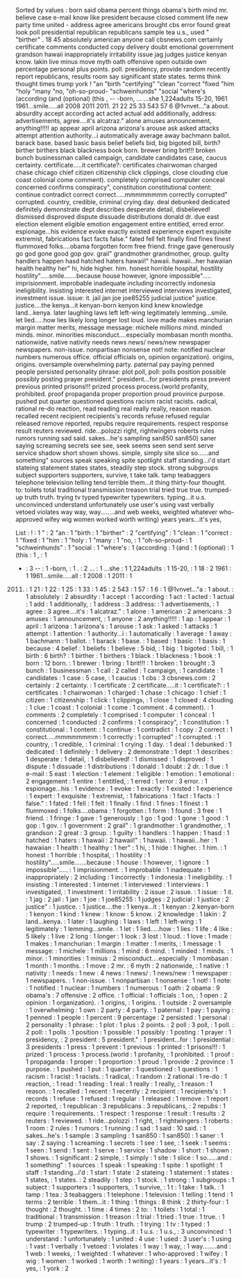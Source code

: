 Sorted by values :
born said obama percent things obama's birth mind mr. believe case e-mail know like president because closed comment life new party time united - address agree americans brought cbs error found great look poll presidential republican republicans sample tea u.s., used " "birther" . 18 45 absolutely american anyone call cbsnews.com certainly certificate comments conducted copy delivery doubt emotional government grandson hawaii inappropriately irritability issue jag judges justice kenyan know. lakin live minus move myth oath offensive open outside own percentage personal plus points. poll. presidency, provide random recently report republicans, results room say significant state states. terms think thought times trump york ! "an "birth "certifying" "clean "correct "fixed "him "holy "many "no, "oh-so-proud- "schweinhunds" "social "where's (according (and (optional) (this , -- -born, ... ...she 1,224adults 15-20, 1961 1961...smile.....all 2008 2011 2011. 21 22 25 33 543 57 6 @1vnvet..."a about. absurdity accept according act acted actual add additionally, address: advertisements, agree....it's alcatraz." alone amuses announcement, anything!!!!! ap appear april arizona arizona's arouse ask asked attacks attempt attention authority...i automatically average away bachmann ballot. barack base. based basic basis belief beliefs bid, big bigoted bill, birth? birther birthers black blackness book born. brewer bring brit!!! broken bunch businessman called campaign, candidate candidates case, caucus certainty. certificate.....it certificate?: certificates chairwoman charged chase chicago chief citizen citizenship click clippings, close clouding clue coast colonial come comment). completely comprised computer conceal concerned confirms conspiracy", constitution constitutional content: continue contradict correct correct.....mmmmmmmm correctly corrupted" corrupted. country, credible, criminal crying day. deal debunked dedicated definitely demonstrate dept describes desperate detail, disbelieved! dismissed disproved dispute dissuade distributions donald dr. due east election element eligible emotion engagement entire entitled, erred error. espionage...his evidence evoke exactly existed experience expert exquisite extremist, fabrications fact facts false." fated fell felt finally find fines finest flummoxed folks....obama forgotten form free friend. fringe gave generously go god gone good gop gov. grail" grandmother grandmother, group. guilty handlers happen hasd hatched haters hawaii!" hawaii. hawaii...her hawaiian health healthy her" hi, hide higher. him. honest horrible hospital, hostility hostility".....smile.......because house however, ignore impossible"..... imprisionment. improbable inadequate including incorrectly indonesia ineligibility. insisting interested internet interviewed interviews investigated, investment issue. issue: it. jail jan joe joe85255 judicial justice" justice. justice....the kenya...it kenyan-born kenyon kind knew knowledge land...kenya. later laughing laws left left-wing legitimately lemming...smile. let lied.....how lies likely long longer lost loud. love made makes manchurian margin matter merits, message message: michele millions mind. minded minds. minor. minorities misconduct....especially mombasan month months. nationwide, native nativity needs news news/ news/new newspaper newspapers. non-issue. nonpartisan nonsense not! note: notified nuclear numbers numerous office. official officials on, opinion organization). origins, origins. oversample overwhelming party. paternal pay paying penned people persisted personality phrase: plot poll, poll: polls position possible possibly posting prayer president." president...for presidents press prevent previous printed prisons!!! prized process process.(world profanity, prohibited. proof propaganda proper proportion proud province purpose. pushed put quarter questioned questions racism racist racists. radical, rational re-do reaction, read reading real really really, reason reason. recalled recent recipient recipients's records refuse refused regular released remove reported, repubs require requirements. respect response result reuters reviewed. ride...polozzi right, rightwingers roberts rules rumors running sad said. sakes...he's sampling san850 san850) saner saying screaming secrets see see, seek seems seen send sent serve service shadow short shown shows. simple, simply site slice so......and something" sources speak speaking spite spotlight staff standing...i'd start stateing statement states states, steadily step stock. strong subgroups subject supporters supporters, survive, t take talk. tamp teabaggers telephone television telling tend terrible them...it thing thirty-four thought. to: toilets total traditional transmission treason trial tried true true. trumped-up truth truth. trying tv typed typewriter typewriters. typing...it u.s. unconvinced understand unfortunately use user's using vast verbally vetoed violates way way, way........and web weeks, weighted whatever who-approved wifey wig women worked worth writing) years years...it's yes, 

List :
! : 1
" : 2
"an : 1
"birth : 1
"birther" : 2
"certifying" : 1
"clean : 1
"correct : 1
"fixed : 1
"him : 1
"holy : 1
"many : 1
"no, : 1
"oh-so-proud- : 1
"schweinhunds" : 1
"social : 1
"where's : 1
(according : 1
(and : 1
(optional) : 1
(this : 1
, : 1
- : 3
-- : 1
-born, : 1
. : 2
... : 1
...she : 1
1,224adults : 1
15-20, : 1
18 : 2
1961 : 1
1961...smile.....all : 1
2008 : 1
2011 : 1
2011. : 1
21 : 1
22 : 1
25 : 1
33 : 1
45 : 2
543 : 1
57 : 1
6 : 1
@1vnvet..."a : 1
about. : 1
absolutely : 2
absurdity : 1
accept : 1
according : 1
act : 1
acted : 1
actual : 1
add : 1
additionally, : 1
address : 3
address: : 1
advertisements, : 1
agree : 3
agree....it's : 1
alcatraz." : 1
alone : 1
american : 2
americans : 3
amuses : 1
announcement, : 1
anyone : 2
anything!!!!! : 1
ap : 1
appear : 1
april : 1
arizona : 1
arizona's : 1
arouse : 1
ask : 1
asked : 1
attacks : 1
attempt : 1
attention : 1
authority...i : 1
automatically : 1
average : 1
away : 1
bachmann : 1
ballot. : 1
barack : 1
base. : 1
based : 1
basic : 1
basis : 1
because : 4
belief : 1
beliefs : 1
believe : 5
bid, : 1
big : 1
bigoted : 1
bill, : 1
birth : 6
birth? : 1
birther : 1
birthers : 1
black : 1
blackness : 1
book : 1
born : 12
born. : 1
brewer : 1
bring : 1
brit!!! : 1
broken : 1
brought : 3
bunch : 1
businessman : 1
call : 2
called : 1
campaign, : 1
candidate : 1
candidates : 1
case : 5
case, : 1
caucus : 1
cbs : 3
cbsnews.com : 2
certainly : 2
certainty. : 1
certificate : 2
certificate.....it : 1
certificate?: : 1
certificates : 1
chairwoman : 1
charged : 1
chase : 1
chicago : 1
chief : 1
citizen : 1
citizenship : 1
click : 1
clippings, : 1
close : 1
closed : 4
clouding : 1
clue : 1
coast : 1
colonial : 1
come : 1
comment : 4
comment). : 1
comments : 2
completely : 1
comprised : 1
computer : 1
conceal : 1
concerned : 1
conducted : 2
confirms : 1
conspiracy", : 1
constitution : 1
constitutional : 1
content: : 1
continue : 1
contradict : 1
copy : 2
correct : 1
correct.....mmmmmmmm : 1
correctly : 1
corrupted" : 1
corrupted. : 1
country, : 1
credible, : 1
criminal : 1
crying : 1
day. : 1
deal : 1
debunked : 1
dedicated : 1
definitely : 1
delivery : 2
demonstrate : 1
dept : 1
describes : 1
desperate : 1
detail, : 1
disbelieved! : 1
dismissed : 1
disproved : 1
dispute : 1
dissuade : 1
distributions : 1
donald : 1
doubt : 2
dr. : 1
due : 1
e-mail : 5
east : 1
election : 1
element : 1
eligible : 1
emotion : 1
emotional : 2
engagement : 1
entire : 1
entitled, : 1
erred : 1
error : 3
error. : 1
espionage...his : 1
evidence : 1
evoke : 1
exactly : 1
existed : 1
experience : 1
expert : 1
exquisite : 1
extremist, : 1
fabrications : 1
fact : 1
facts : 1
false." : 1
fated : 1
fell : 1
felt : 1
finally : 1
find : 1
fines : 1
finest : 1
flummoxed : 1
folks....obama : 1
forgotten : 1
form : 1
found : 3
free : 1
friend. : 1
fringe : 1
gave : 1
generously : 1
go : 1
god : 1
gone : 1
good : 1
gop : 1
gov. : 1
government : 2
grail" : 1
grandmother : 1
grandmother, : 1
grandson : 2
great : 3
group. : 1
guilty : 1
handlers : 1
happen : 1
hasd : 1
hatched : 1
haters : 1
hawaii : 2
hawaii!" : 1
hawaii. : 1
hawaii...her : 1
hawaiian : 1
health : 1
healthy : 1
her" : 1
hi, : 1
hide : 1
higher. : 1
him. : 1
honest : 1
horrible : 1
hospital, : 1
hostility : 1
hostility".....smile.......because : 1
house : 1
however, : 1
ignore : 1
impossible"..... : 1
imprisionment. : 1
improbable : 1
inadequate : 1
inappropriately : 2
including : 1
incorrectly : 1
indonesia : 1
ineligibility. : 1
insisting : 1
interested : 1
internet : 1
interviewed : 1
interviews : 1
investigated, : 1
investment : 1
irritability : 2
issue : 2
issue. : 1
issue: : 1
it. : 1
jag : 2
jail : 1
jan : 1
joe : 1
joe85255 : 1
judges : 2
judicial : 1
justice : 2
justice" : 1
justice. : 1
justice....the : 1
kenya...it : 1
kenyan : 2
kenyan-born : 1
kenyon : 1
kind : 1
knew : 1
know : 5
know. : 2
knowledge : 1
lakin : 2
land...kenya. : 1
later : 1
laughing : 1
laws : 1
left : 1
left-wing : 1
legitimately : 1
lemming...smile. : 1
let : 1
lied.....how : 1
lies : 1
life : 4
like : 5
likely : 1
live : 2
long : 1
longer : 1
look : 3
lost : 1
loud. : 1
love : 1
made : 1
makes : 1
manchurian : 1
margin : 1
matter : 1
merits, : 1
message : 1
message: : 1
michele : 1
millions : 1
mind : 6
mind. : 1
minded : 1
minds. : 1
minor. : 1
minorities : 1
minus : 2
misconduct....especially : 1
mombasan : 1
month : 1
months. : 1
move : 2
mr. : 6
myth : 2
nationwide, : 1
native : 1
nativity : 1
needs : 1
new : 4
news : 1
news/ : 1
news/new : 1
newspaper : 1
newspapers. : 1
non-issue. : 1
nonpartisan : 1
nonsense : 1
not! : 1
note: : 1
notified : 1
nuclear : 1
numbers : 1
numerous : 1
oath : 2
obama : 9
obama's : 7
offensive : 2
office. : 1
official : 1
officials : 1
on, : 1
open : 2
opinion : 1
organization). : 1
origins, : 1
origins. : 1
outside : 2
oversample : 1
overwhelming : 1
own : 2
party : 4
party. : 1
paternal : 1
pay : 1
paying : 1
penned : 1
people : 1
percent : 9
percentage : 2
persisted : 1
personal : 2
personality : 1
phrase: : 1
plot : 1
plus : 2
points. : 2
poll : 3
poll, : 1
poll. : 2
poll: : 1
polls : 1
position : 1
possible : 1
possibly : 1
posting : 1
prayer : 1
presidency, : 2
president : 5
president." : 1
president...for : 1
presidential : 3
presidents : 1
press : 1
prevent : 1
previous : 1
printed : 1
prisons!!! : 1
prized : 1
process : 1
process.(world : 1
profanity, : 1
prohibited. : 1
proof : 1
propaganda : 1
proper : 1
proportion : 1
proud : 1
provide : 2
province : 1
purpose. : 1
pushed : 1
put : 1
quarter : 1
questioned : 1
questions : 1
racism : 1
racist : 1
racists. : 1
radical, : 1
random : 2
rational : 1
re-do : 1
reaction, : 1
read : 1
reading : 1
real : 1
really : 1
really, : 1
reason : 1
reason. : 1
recalled : 1
recent : 1
recently : 2
recipient : 1
recipients's : 1
records : 1
refuse : 1
refused : 1
regular : 1
released : 1
remove : 1
report : 2
reported, : 1
republican : 3
republicans : 3
republicans, : 2
repubs : 1
require : 1
requirements. : 1
respect : 1
response : 1
result : 1
results : 2
reuters : 1
reviewed. : 1
ride...polozzi : 1
right, : 1
rightwingers : 1
roberts : 1
room : 2
rules : 1
rumors : 1
running : 1
sad : 1
said : 10
said. : 1
sakes...he's : 1
sample : 3
sampling : 1
san850 : 1
san850) : 1
saner : 1
say : 2
saying : 1
screaming : 1
secrets : 1
see : 1
see, : 1
seek : 1
seems : 1
seen : 1
send : 1
sent : 1
serve : 1
service : 1
shadow : 1
short : 1
shown : 1
shows. : 1
significant : 2
simple, : 1
simply : 1
site : 1
slice : 1
so......and : 1
something" : 1
sources : 1
speak : 1
speaking : 1
spite : 1
spotlight : 1
staff : 1
standing...i'd : 1
start : 1
state : 2
stateing : 1
statement : 1
states : 1
states, : 1
states. : 2
steadily : 1
step : 1
stock. : 1
strong : 1
subgroups : 1
subject : 1
supporters : 1
supporters, : 1
survive, : 1
t : 1
take : 1
talk. : 1
tamp : 1
tea : 3
teabaggers : 1
telephone : 1
television : 1
telling : 1
tend : 1
terms : 2
terrible : 1
them...it : 1
thing : 1
things : 8
think : 2
thirty-four : 1
thought : 2
thought. : 1
time : 4
times : 2
to: : 1
toilets : 1
total : 1
traditional : 1
transmission : 1
treason : 1
trial : 1
tried : 1
true : 1
true. : 1
trump : 2
trumped-up : 1
truth : 1
truth. : 1
trying : 1
tv : 1
typed : 1
typewriter : 1
typewriters. : 1
typing...it : 1
u.s. : 1
u.s., : 3
unconvinced : 1
understand : 1
unfortunately : 1
united : 4
use : 1
used : 3
user's : 1
using : 1
vast : 1
verbally : 1
vetoed : 1
violates : 1
way : 1
way, : 1
way........and : 1
web : 1
weeks, : 1
weighted : 1
whatever : 1
who-approved : 1
wifey : 1
wig : 1
women : 1
worked : 1
worth : 1
writing) : 1
years : 1
years...it's : 1
yes, : 1
york : 2
